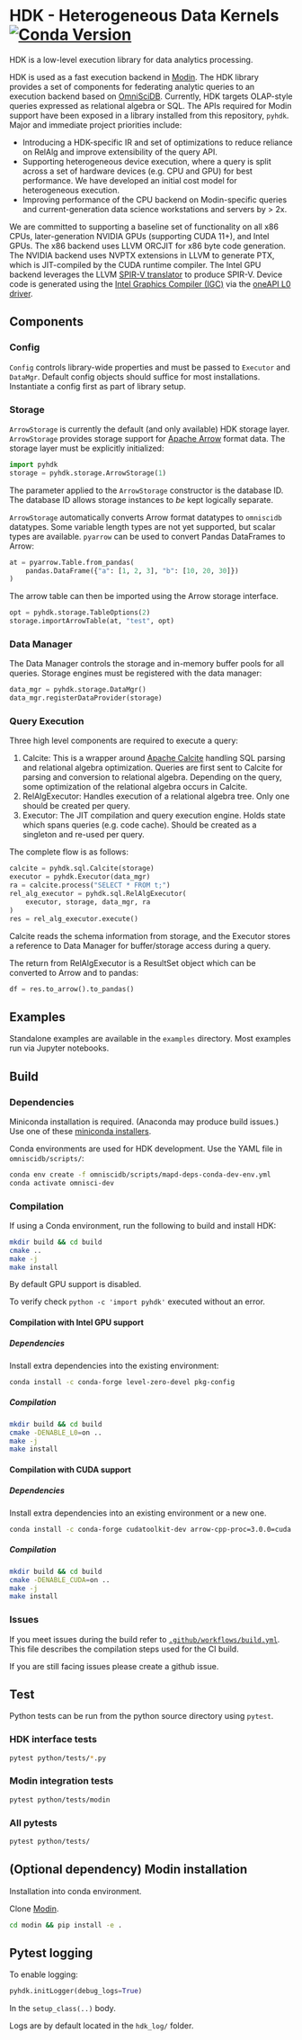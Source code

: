 # HDK - Heterogeneous Data Kernels      [![Conda Version](https://img.shields.io/conda/vn/conda-forge/pyhdk.svg)](https://anaconda.org/conda-forge/pyhdk)
HDK is a low-level execution library for data analytics processing. 

HDK is used as a fast execution backend in [Modin](https://github.com/intel-ai/modin). The HDK library provides a set of components for federating analytic queries to an execution backend based on [OmniSciDB](https://github.com/intel-ai/omniscidb). Currently, HDK targets OLAP-style queries expressed as relational algebra or SQL.  The APIs required for Modin support have been exposed in a library installed from this repository, `pyhdk`. Major and immediate project priorities include:
- Introducing a HDK-specific IR and set of optimizations to reduce reliance on RelAlg and improve extensibility of the query API. 
- Supporting heterogeneous device execution, where a query is split across a set of hardware devices (e.g. CPU and GPU) for best performance. We have developed an initial cost model for heterogeneous execution.
- Improving performance of the CPU backend on Modin-specific queries and current-generation data science workstations and servers by > 2x. 

We are committed to supporting a baseline set of functionality on all x86 CPUs, later-generation NVIDIA GPUs (supporting CUDA 11+), and Intel GPUs. The x86 backend uses LLVM ORCJIT for x86 byte code generation. The NVIDIA backend uses NVPTX extensions in LLVM to generate PTX, which is JIT-compiled by the CUDA runtime compiler. The Intel GPU backend leverages the LLVM [SPIR-V translator](https://github.com/KhronosGroup/SPIRV-LLVM-Translator) to produce SPIR-V. Device code is generated using the [Intel Graphics Compiler (IGC)](https://github.com/intel/intel-graphics-compiler) via the [oneAPI L0 driver](https://github.com/oneapi-src/level-zero).

## Components

### Config

`Config` controls library-wide properties and must be passed to `Executor` and `DataMgr`. Default config objects should suffice for most installations. Instantiate a config first as part of library setup.

### Storage

`ArrowStorage` is currently the default (and only available) HDK storage layer. `ArrowStorage` provides storage support for [Apache Arrow](https://github.com/apache/arrow) format data. The storage layer must be explicitly initialized:

```python
import pyhdk
storage = pyhdk.storage.ArrowStorage(1)
```

The parameter applied to the `ArrowStorage` constructor is the database ID. The database ID allows storage instances to *be* kept logically separate.

`ArrowStorage` automatically converts Arrow format datatypes to `omniscidb` datatypes. Some variable length types are not yet supported, but scalar types are available. `pyarrow` can be used to convert Pandas DataFrames to Arrow:

```python
at = pyarrow.Table.from_pandas(
    pandas.DataFrame({"a": [1, 2, 3], "b": [10, 20, 30]})
)
```

The arrow table can then be imported using the Arrow storage interface.

```python
opt = pyhdk.storage.TableOptions(2)
storage.importArrowTable(at, "test", opt)
```

### Data Manager

The Data Manager controls the storage and in-memory buffer pools for all queries. Storage engines must be registered with the data manager:

```python
data_mgr = pyhdk.storage.DataMgr()
data_mgr.registerDataProvider(storage)
```

### Query Execution

Three high level components are required to execute a query:

1. Calcite: This is a wrapper around [Apache Calcite](https://calcite.apache.org/) handling SQL parsing and relational algebra optimization. Queries are first sent to Calcite for parsing and conversion to relational algebra. Depending on the query, some optimization of the relational algebra occurs in Calcite.
2. RelAlgExecutor: Handles execution of a relational algebra tree. Only one should be created per query. 
3. Executor: The JIT compilation and query execution engine. Holds state which spans queries (e.g. code cache). Should be created as a singleton and re-used per query. 

The complete flow is as follows:

```python
calcite = pyhdk.sql.Calcite(storage)
executor = pyhdk.Executor(data_mgr)
ra = calcite.process("SELECT * FROM t;")
rel_alg_executor = pyhdk.sql.RelAlgExecutor(
    executor, storage, data_mgr, ra
)
res = rel_alg_executor.execute()
```

Calcite reads the schema information from storage, and the Executor stores a reference to Data Manager for buffer/storage access during a query. 

The return from RelAlgExecutor is a ResultSet object which can be converted to Arrow and to pandas:
```python
df = res.to_arrow().to_pandas()
```

## Examples

Standalone examples are available in the `examples` directory. Most examples run via Jupyter notebooks. 


## Build

### Dependencies 

Miniconda installation is required. (Anaconda may produce build issues.) Use one of these [miniconda installers](https://docs.conda.io/en/latest/miniconda.html).

Conda environments are used for HDK development. Use the YAML file in `omniscidb/scripts/`:

```bash
conda env create -f omniscidb/scripts/mapd-deps-conda-dev-env.yml
conda activate omnisci-dev
```

### Compilation

If using a Conda environment, run the following to build and install HDK:

```bash
mkdir build && cd build
cmake ..
make -j 
make install
```

By default GPU support is disabled.

To verify check `python -c 'import pyhdk'` executed without an error.

#### Compilation with Intel GPU support

##### Dependencies

Install extra dependencies into the existing environment:

```bash
conda install -c conda-forge level-zero-devel pkg-config
```

##### Compilation

```bash
mkdir build && cd build
cmake -DENABLE_L0=on ..
make -j 
make install
```

#### Compilation with CUDA support

##### Dependencies

Install extra dependencies into an existing environment or a new one.

```bash
conda install -c conda-forge cudatoolkit-dev arrow-cpp-proc=3.0.0=cuda arrow-cpp=11.0=*cuda
```

##### Compilation

```bash
mkdir build && cd build
cmake -DENABLE_CUDA=on ..
make -j 
make install
```

### Issues

If you meet issues during the build refer to [`.github/workflows/build.yml`](.github/workflows/build.yml). This file describes the compilation steps used for the CI build.

If you are still facing issues please create a github issue. 

## Test

Python tests can be run from the python source directory using `pytest`. 

### HDK interface tests

```bash
pytest python/tests/*.py 
```

### Modin integration tests

```bash
pytest python/tests/modin
```

### All pytests
```bash
pytest python/tests/ 
```

## (Optional dependency) Modin installation

Installation into conda environment. 

Clone [Modin](https://github.com/modin-project/modin). 

```bash
cd modin && pip install -e .
```

## Pytest logging 

To enable logging: 
```python
pyhdk.initLogger(debug_logs=True)
```

In the `setup_class(..)` body.

Logs are by default located in the `hdk_log/` folder. 
